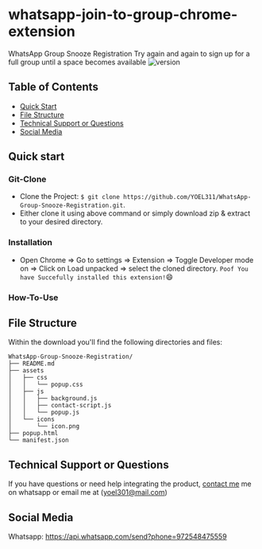 # whatsapp-join-to-group-chrome-extension
WhatsApp Group Snooze Registration Try again and again to sign up for a full group until a space becomes available
![version](https://img.shields.io/badge/version-1.0.0-blue.svg)



## Table of Contents

* [Quick Start](#quick-start)
* [File Structure](#file-structure)
* [Technical Support or Questions](#technical-support-or-questions)
* [Social Media](#social-media)



## Quick start
### Git-Clone
- Clone the Project: `$ git clone https://github.com/YOEL311/WhatsApp-Group-Snooze-Registration.git`.
- Either clone it using above command or simply download zip & extract to your desired directory.
### Installation
- Open Chrome => Go to settings => Extension => Toggle Developer mode on => Click on Load unpacked => select the cloned directory.
`Poof You have Succefully installed this extension!`:smile:
### How-To-Use


## File Structure
Within the download you'll find the following directories and files:

```
WhatsApp-Group-Snooze-Registration/
├── README.md
├── assets
│   ├── css
│   │   └── popup.css
│   ├── js
│   │   ├── background.js
│   │   ├── contact-script.js
│   │   └── popup.js
│   └── icons
│       └── icon.png
├── popup.html
└── manifest.json

```


## Technical Support or Questions

If you have questions or need help integrating the product, [contact me](https://api.whatsapp.com/send?phone=972548475559) me on whatsapp or email me at (yoel301@mail.com)



## Social Media


Whatsapp: <https://api.whatsapp.com/send?phone=972548475559>
